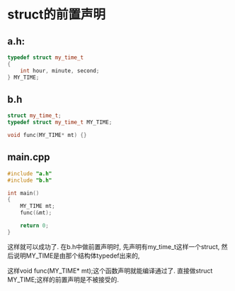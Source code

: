 # struct的前置声明


## a.h:
```cpp
typedef struct my_time_t
{
    int hour, minute, second;
} MY_TIME;
```

## b.h
```cpp
struct my_time_t;
typedef struct my_time_t MY_TIME;

void func(MY_TIME* mt) {}
```

## main.cpp
```cpp
#include "a.h"
#include "b.h"

int main()
{
    MY_TIME mt;
    func(&mt);

    return 0;
}
```

这样就可以成功了. 在b.h中做前置声明时, 先声明有my_time_t这样一个struct, 然后说明MY_TIME是由那个结构体typedef出来的,

这样void func(MY_TIME* mt);这个函数声明就能编译通过了.   直接做struct MY_TIME;这样的前置声明是不被接受的.
